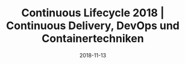 ﻿---
title: Continuous Lifecycle 2018 | Continuous Delivery, DevOps und Containertechniken
date: 2018-11-13
location: Rosengartenplatz 2, 68161 Mannheim
link: https://www.continuouslifecycle.de/
type: conference
---
